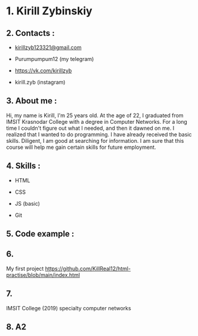 # 1. Kirill Zybinskiy

## 2. Contacts :

* kirillzyb123321@gmail.com

* Purumpumpum12 (my telegram)

* <https://vk.com/kirillzyb>

* kirill.zyb (instagram)

## 3. About me :

Hi, my name is Kirill, I'm 25 years old. At the age of 22, I graduated from IMSIT Krasnodar College with a degree in Computer Networks. For a long time I couldn't figure out what I needed, and then it dawned on me. I realized that I wanted to do programming. I have already received the basic skills. Diligent, I am good at searching for information. I am sure that this course will help me gain certain skills for future employment.

## 4. Skills :

* HTML

* CSS

* JS (basic)

* Git

## 5. Code example :



## 6. 

My first project
https://github.com/KillReal12/html-practise/blob/main/index.html

## 7. 

IMSIT College (2019) specialty computer networks

## 8. A2

